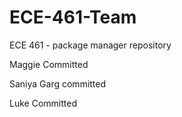 # ECE-461-Team
ECE 461 - package manager repository

Maggie Committed

Saniya Garg committed 

Luke Committed
